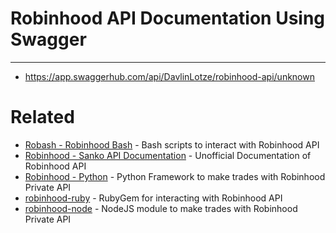 # Robinhood API Documentation Using Swagger
------------------
* https://app.swaggerhub.com/api/DavlinLotze/robinhood-api/unknown

# Related
* [Robash - Robinhood Bash](https://github.com/DavlinLotze/Robash) - Bash scripts to interact with Robinhood API
* [Robinhood - Sanko API Documentation](https://github.com/sanko/Robinhood) - Unofficial Documentation of Robinhood API
* [Robinhood - Python](https://github.com/Jamonek/Robinhood/) - Python Framework to make trades with Robinhood Private API
* [robinhood-ruby](https://github.com/rememberlenny/robinhood-ruby) - RubyGem for interacting with Robinhood API
* [robinhood-node](https://github.com/aurbano/robinhood-node) - NodeJS module to make trades with Robinhood Private API
